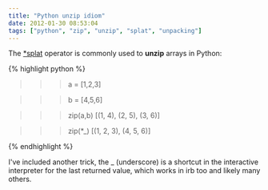 ```yaml
---
title: "Python unzip idiom"
date: 2012-01-30 08:53:04
tags: ["python", "zip", "unzip", "splat", "unpacking"]
---
```


<p>
The <a href="http://segv.me/posts/12">*splat</a> operator is commonly used to <b>unzip</b> arrays in Python:

{% highlight python %}
>>> a = [1,2,3]

>>> b = [4,5,6]

>>> zip(a,b)
[(1, 4), (2, 5), (3, 6)]

>>> zip(*_)
[(1, 2, 3), (4, 5, 6)]

{% endhighlight %}
</p>

<p>

I've included another trick, the _ (underscore) is a shortcut in the interactive interpreter for the last returned value, which works in irb too and likely many others.
</p>
